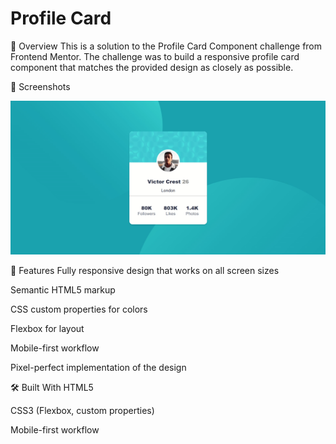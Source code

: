 # Profile Card

📌 Overview
This is a solution to the Profile Card Component challenge from Frontend Mentor. The challenge was to build a responsive profile card component that matches the provided design as closely as possible.

📸 Screenshots


![](Card.png)


🎯 Features
Fully responsive design that works on all screen sizes

Semantic HTML5 markup

CSS custom properties for colors

Flexbox for layout

Mobile-first workflow

Pixel-perfect implementation of the design

🛠 Built With
HTML5

CSS3 (Flexbox, custom properties)

Mobile-first workflow


